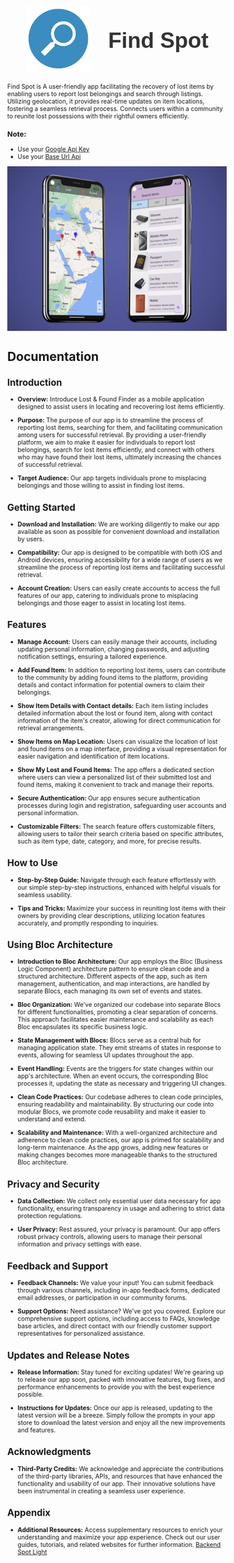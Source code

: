 <h1 style="display: flex; align-items: center; justify-content: center">
    <picture>
      <source media="(prefers-color-scheme: dark)" srcset="https://storage.googleapis.com/cms-storage-bucket/6e19fee6b47b36ca613f.png">
      <img alt="Find Spot"
     height="150" src="https://github.com/Firas-Alshaal/Find-Spot-Mobile/blob/main/assets/logo/logo.png?raw=true">
    </picture>
    <div style="margin-left: 40px; font-family: Arial, sans-serif; font-size: 50px; font-weight: bold; color: #333;">Find Spot</div>
  </h1>

Find Spot is A user-friendly app facilitating the recovery of lost items by enabling users to report lost belongings and search through listings. Utilizing geolocation, it provides real-time updates on item locations, fostering a seamless retrieval process. Connects users within a community to reunite lost possessions with their rightful owners efficiently.

### Note:

* Use your [Google Api Key](https://cloud.google.com/)
* Use your [Base Url Api](https://mixedanalytics.com/knowledge-base/api-urls-explained/#what)


<p align="center"><img src="https://github.com/Firas-Alshaal/Find-Spot-Mobile/blob/main/screen-app.png?raw=true" alt="Reflectly hero image"></p>


# Documentation

## Introduction

* **Overview:** Introduce Lost & Found Finder as a mobile application designed to assist users in locating and recovering lost items efficiently.

* **Purpose:** The purpose of our app is to streamline the process of reporting lost items, searching for them, and facilitating communication among users for successful retrieval. By providing a user-friendly platform, we aim to make it easier for individuals to report lost belongings, search for lost items efficiently, and connect with others who may have found their lost items, ultimately increasing the chances of successful retrieval.

* **Target Audience:** Our app targets individuals prone to misplacing belongings and those willing to assist in finding lost items.


## Getting Started

* **Download and Installation:** We are working diligently to make our app available as soon as possible for convenient download and installation by users.

* **Compatibility:** Our app is designed to be compatible with both iOS and Android devices, ensuring accessibility for a wide range of users as we streamline the process of reporting lost items and facilitating successful retrieval.

* **Account Creation:** Users can easily create accounts to access the full features of our app, catering to individuals prone to misplacing belongings and those eager to assist in locating lost items.

## Features

* **Manage Account:** Users can easily manage their accounts, including updating personal information, changing passwords, and adjusting notification settings, ensuring a tailored experience.

* **Add Found Item:** In addition to reporting lost items, users can contribute to the community by adding found items to the platform, providing details and contact information for potential owners to claim their belongings.

* **Show Item Details with Contact details:** Each item listing includes detailed information about the lost or found item, along with contact information of the item's creator, allowing for direct communication for retrieval arrangements.

* **Show Items on Map Location:** Users can visualize the location of lost and found items on a map interface, providing a visual representation for easier navigation and identification of item locations.

* **Show My Lost and Found Items:** The app offers a dedicated section where users can view a personalized list of their submitted lost and found items, making it convenient to track and manage their reports.

* **Secure Authentication:** Our app ensures secure authentication processes during login and registration, safeguarding user accounts and personal information.

* **Customizable Filters:** The search feature offers customizable filters, allowing users to tailor their search criteria based on specific attributes, such as item type, date, category, and more, for precise results.


## How to Use

* **Step-by-Step Guide:** Navigate through each feature effortlessly with our simple step-by-step instructions, enhanced with helpful visuals for seamless usability.

* **Tips and Tricks:** Maximize your success in reuniting lost items with their owners by providing clear descriptions, utilizing location features accurately, and promptly responding to inquiries.


## Using Bloc Architecture

* **Introduction to Bloc Architecture:** Our app employs the Bloc (Business Logic Component) architecture pattern to ensure clean code and a structured architecture. Different aspects of the app, such as item management, authentication, and map interactions, are handled by separate Blocs, each managing its own set of events and states.

* **Bloc Organization:** We've organized our codebase into separate Blocs for different functionalities, promoting a clear separation of concerns. This approach facilitates easier maintenance and scalability as each Bloc encapsulates its specific business logic.

* **State Management with Blocs:** Blocs serve as a central hub for managing application state. They emit streams of states in response to events, allowing for seamless UI updates throughout the app.

* **Event Handling:** Events are the triggers for state changes within our app's architecture. When an event occurs, the corresponding Bloc processes it, updating the state as necessary and triggering UI changes.

* **Clean Code Practices:** Our codebase adheres to clean code principles, ensuring readability and maintainability. By structuring our code into modular Blocs, we promote code reusability and make it easier to understand and extend.

* **Scalability and Maintenance:** With a well-organized architecture and adherence to clean code practices, our app is primed for scalability and long-term maintenance. As the app grows, adding new features or making changes becomes more manageable thanks to the structured Bloc architecture.


## Privacy and Security

* **Data Collection:** We collect only essential user data necessary for app functionality, ensuring transparency in usage and adhering to strict data protection regulations.

* **User Privacy:** Rest assured, your privacy is paramount. Our app offers robust privacy controls, allowing users to manage their personal information and privacy settings with ease.

## Feedback and Support

* **Feedback Channels:** We value your input! You can submit feedback through various channels, including in-app feedback forms, dedicated email addresses, or participation in our community forums.

* **Support Options:** Need assistance? We've got you covered. Explore our comprehensive support options, including access to FAQs, knowledge base articles, and direct contact with our friendly customer support representatives for personalized assistance.

## Updates and Release Notes

* **Release Information:** Stay tuned for exciting updates! We're gearing up to release our app soon, packed with innovative features, bug fixes, and performance enhancements to provide you with the best experience possible.

* **Instructions for Updates:** Once our app is released, updating to the latest version will be a breeze. Simply follow the prompts in your app store to download the latest version and enjoy all the new improvements and features.


## Acknowledgments

* **Third-Party Credits:** We acknowledge and appreciate the contributions of the third-party libraries, APIs, and resources that have enhanced the functionality and usability of our app. Their innovative solutions have been instrumental in creating a seamless user experience.


## Appendix

* **Additional Resources:** Access supplementary resources to enrich your understanding and maximize your app experience. Check out our user guides, tutorials, and related websites for further information. [Backend Spot Light](#)
